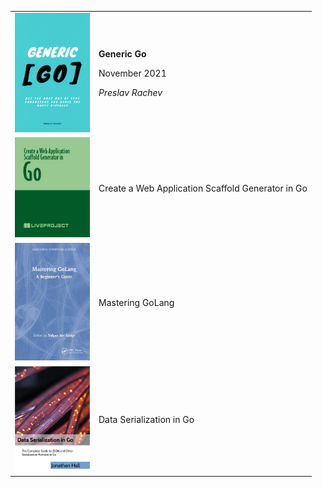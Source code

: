 <table>
  <tr>
    <td><img width=120px src="/covers/Generic_Go.png"></td>
    <td>
      <p><strong>Generic Go</strong></p>
      <p>November 2021</p>
      <p><i>Preslav Rachev</i></p>
    </td>
  </tr>
  <tr>
    <td><img width=120px src="/covers/Create a Web Application Scaffold Generator in Go.jpg"></td>
    <td><p>Create a Web Application Scaffold Generator in Go</p></td>
  </tr>
  <tr>
    <td><img width=120px src="/covers/Mastering GoLang.jpg"></td>
    <td><p>Mastering GoLang</p></td>
  </tr>
  <tr>
    <td><img width=120px src="/covers/Data Serialization in Go.png"></td>
    <td><p>Data Serialization in Go</p></td>
  </tr>
</table>
